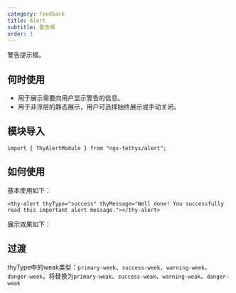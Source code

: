 ```yaml
---
category: feedback
title: Alert
subtitle: 警告框
order: 1
---
```


<div class="dg-alert dg-alert-info">警告提示框。</div>

## 何时使用

- 用于展示需要向用户显示警告的信息。
- 用于非浮层的静态展示，用户可选择始终展示或手动关闭。


## 模块导入
```
import { ThyAlertModule } from "ngx-tethys/alert";
```

## 如何使用

基本使用如下：
```
<thy-alert thyType="success" thyMessage="Well done! You successfully read this important alert message."></thy-alert>
```

展示效果如下：
<example name="thy-alert-basic-example" />


## 过渡

thyType中的weak类型：`primary-week`、`success-week`、`warning-week`、`danger-week`，将替换为`primary-weak`、`success-weak`、`warning-weak`、`danger-weak`



